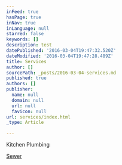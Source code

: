 ```yaml
---
inFeed: true
hasPage: true
inNav: true
inLanguage: null
starred: false
keywords: []
description: test
datePublished: '2016-03-04T19:47:32.520Z'
dateModified: '2016-03-04T19:47:28.489Z'
title: Services
author: []
sourcePath: _posts/2016-03-04-services.md
published: true
authors: []
publisher:
  name: null
  domain: null
  url: null
  favicon: null
url: services/index.html
_type: Article

---
```

Kitchen Plumbing

[Sewer][0]

[0]: https://thegrid.ai/water-heater-repair-in-little-rock/1c96093c-babc-4d84-9b22-72f52b37d576/